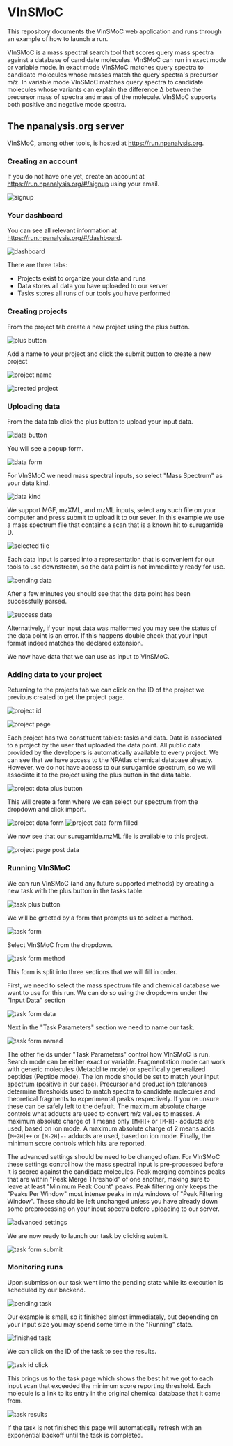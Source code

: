 # VInSMoC

This repository documents the VInSMoC web application and runs through an example of how to launch a run.

VInSMoC is a mass spectral search tool that scores query mass spectra against a database of candidate molecules.
VInSMoC can run in exact mode or variable mode.
In exact mode VInSMoC matches query spectra to candidate molecules whose masses match the query spectra's precursor m/z.
In variable mode VInSMoC matches query spectra to candidate molecules whose variants can explain the difference Δ between the precursor mass of spectra and mass of the molecule.
VInSMoC supports both positive and negative mode spectra.

## The npanalysis.org server
VInSMoC, among other tools, is hosted at <https://run.npanalysis.org>. 

### Creating an account
If you do not have one yet, create an account at <https://run.npanalysis.org/#/signup> using your email.

![signup](./images/signup.png)

### Your dashboard
You can see all relevant information at <https://run.npanalysis.org/#/dashboard>.

![dashboard](./images/dashboard.png)

There are three tabs:
- Projects exist to organize your data and runs
- Data stores all data you have uploaded to our server
- Tasks stores all runs of our tools you have performed

### Creating projects
From the project tab create a new project using the plus button.

![plus button](./images/plus_button.png)

Add a name to your project and click the submit button to create a new project

![project name](./images/project_name.png)

![created project](./images/created_project.png)

### Uploading data
From the data tab click the plus button to upload your input data.

![data button](./images/data_button.png)

You will see a popup form.

![data form](./images/data_form.png)

For VInSMoC we need mass spectral inputs, so select "Mass Spectrum" as your data kind.

![data kind](./images/data_kind.png)

We support MGF, mzXML, and mzML inputs, select any such file on your computer and press submit to upload it to our sever.
In this example we use a mass spectrum file that contains a scan that is a known hit to surugamide D.

![selected file](./images/selected_file.png)

Each data input is parsed into a representation that is convenient for our tools to use downstream, so the data point is not immediately ready for use.

![pending data](./images/pending_data.png)

After a few minutes you should see that the data point has been successfully parsed.

![success data](./images/success_data.png)

Alternatively, if your input data was malformed you may see the status of the data point is an error.
If this happens double check that your input format indeed matches the declared extension.

We now have data that we can use as input to VInSMoC.

### Adding data to your project
Returning to the projects tab we can click on the ID of the project we previous created to get the project page.

![project id](./images/project_id.png)

![project page](./images/project_page.png)

Each project has two constituent tables: tasks and data.
Data is associated to a project by the user that uploaded the data point.
All public data provided by the developers is automatically available to every project.
We can see that we have access to the NPAtlas chemical database already.
However, we do not have access to our surugamide spectrum, so we will associate it to the project using the plus button in the data table.

![project data plus button](./images/project_data_plus_button.png)

This will create a form where we can select our spectrum from the dropdown and click import.

![project data form](./images/project_data_form.png)
![project data form filled](./images/project_data_form_filled.png)

We now see that our surugamide.mzML file is available to this project.

![project page post data](./images/project_page_post_data.png)

### Running VInSMoC
We can run VInSMoC (and any future supported methods) by creating a new task with the plus button in the tasks table.

![task plus button](./images/task_plus_button.png)

We will be greeted by a form that prompts us to select a method.

![task form](./images/task_form.png)

Select VInSMoC from the dropdown.

![task form method](./images/task_form_method.png)

This form is split into three sections that we will fill in order.

First, we need to select the mass spectrum file and chemical database we want to use for this run.
We can do so using the dropdowns under the "Input Data" section

![task form data](./images/task_form_data.png)

Next in the "Task Parameters" section we need to name our task.

![task form named](./images/task_form_named.png)

The other fields under "Task Parameters" control how VInSMoC is run.
Search mode can be either exact or variable.
Fragmentation mode can work with generic molecules (Metaoblite mode) or specifically generalized peptides (Peptide mode).
The ion mode should be set to match your input spectrum (positive in our case).
Precursor and product ion tolerances determine thresholds used to match spectra to candidate molecules and theoretical fragments to experimental peaks respectively.
If you're unsure these can be safely left to the default.
The maximum absolute charge controls what adducts are used to convert m/z values to masses.
A maximum absolute charge of 1 means only `[M+H]+` or `[M-H]-` adducts are used, based on ion mode.
A maximum absolute charge of 2 means adds `[M+2H]++` or `[M-2H]--` adducts are used, based on ion mode.
Finally, the minimum score controls which hits are reported.

The advanced settings should be need to be changed often.
For VInSMoC these settings control how the mass spectral input is pre-processed before it is scored against the candidate molecules.
Peak merging combines peaks that are within "Peak Merge Threshold" of one another, making sure to leave at least "Minimum Peak Count" peaks.
Peak filtering only keeps the "Peaks Per Window" most intense peaks in m/z windows of "Peak Filtering Window".
These should be left unchanged unless you have already down some preprocessing on your input spectra before uploading to our server.

![advanced settings](./images/advanced_settings.png)

We are now ready to launch our task by clicking submit.

![task form submit](./images/task_form_submit.png)

### Monitoring runs
Upon submission our task went into the pending state while its execution is scheduled by our backend.

![pending task](./images/pending_task.png)

Our example is small, so it finished almost immediately, but depending on your input size you may spend some time in the "Running" state.

![finished task](./images/finished_task.png)

We can click on the ID of the task to see the results.

![task id click](./images/task_id_click.png)

This brings us to the task page which shows the best hit we got to each input scan that exceeded the minimum score reporting threshold.
Each molecule is a link to its entry in the original chemical database that it came from.

![task results](./images/task_results.png)

If the task is not finished this page will automatically refresh with an exponential backoff until the task is completed.
